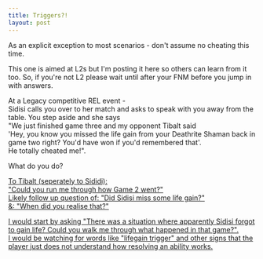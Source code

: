 ```yaml
---
title: Triggers?!
layout: post
---
```


As an explicit exception to most scenarios - don't assume no cheating this time.


This one is aimed at L2s but I'm posting it here so others can learn from it too. So, if you're not L2 please wait until after your FNM before you jump in with answers.


At a Legacy competitive REL event -  
Sidisi calls you over to her match and asks to speak with you away from the table. You step aside and she says   
"We just finished game three and my opponent Tibalt said   
'Hey, you know you missed the life gain from your Deathrite Shaman back in game two right? You'd have won if you'd remembered that'.  
He totally cheated me!".


What do you do?


[To Tibalt (seperately to Sididi):   
"Could you run me through how Game 2 went?"  
Likely follow up question of: 
"Did Sidisi miss some life gain?"  
&: "When did you realise that?"][1]

[I would start by asking "There was a situation where apparently Sidisi forgot to gain life? Could you walk me through what happened in that game?".  
I would be watching for words like "lifegain trigger" and other signs that the player just does not understand how resolving an ability works.][2]

[1]: /responseA.html
[2]: /responseB.html
